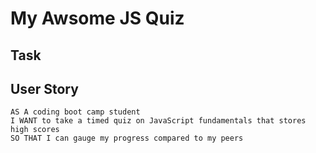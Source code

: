 # My Awsome JS Quiz 



## Task



## User Story

```
AS A coding boot camp student
I WANT to take a timed quiz on JavaScript fundamentals that stores high scores
SO THAT I can gauge my progress compared to my peers
```


